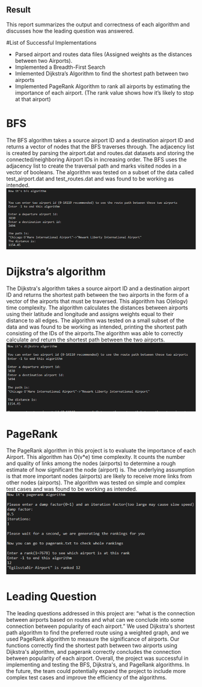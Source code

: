 
## Result
This report summarizes the output and correctness of each algorithm and discusses how the leading question was answered.

#List of Successful Implementations
- Parsed airport and routes data files (Assigned weights as the distances between two Airports).
- Implemented a Breadth-First Search
- Imlemented Dijkstra’s Algorithm to find the shortest path between two airports
- Implemented PageRank Algorithm to rank all airports by estimating the importance of each airport. (The rank value shows how it’s likely to stop at that airport)

# BFS
The BFS algorithm takes a source airport ID and a destination airport ID and returns a vector of nodes that the BFS traverses through. The adjacency list is created by parsing the airport.dat and routes.dat datasets and storing the connected/neighboring Airport IDs in increasing order. The BFS uses the adjacency list to create the traversal path and marks visited nodes in a vector of booleans. The algorithm was tested on a subset of the data called test_airport.dat and test_routes.dat and was found to be working as intended.
![img](img/bfs.png)
# Dijkstra’s algorithm
The Dijkstra's algorithm takes a source airport ID and a destination airport ID and returns the shortest path between the two airports in the form of a vector of the airports that must be traversed. This algorithm has O(elogv) time complexity. The algorithm calculates the distances between airports using their latitude and longitude and assigns weights equal to their distance to all edges. The algorithm was tested on a small subset of the data and was found to be working as intended, printing the shortest path consisting of the IDs of the airports.The algorithm was able to correctly calculate and return the shortest path between the two airports. 
![img](img/dij.png)
# PageRank
The PageRank algorithm in this project is to evaluate the importance of each Airport. This algorithm has O(v*e) time complexity. It counts the number and quality of links among the nodes (airports) to determine a rough estimate of how significant the node (airport) is. The underlying assumption is that more important nodes (airports) are likely to receive more links from other nodes (airports). The algorithm was tested on simple and complex test cases and was found to be working as intended.
![img](img/pagerank.png)
# Leading Question
The leading questions addressed in this project are: “what is the connection between airports based on routes and what can we conclude into some connection between popularity of each airport.” We used Dijkstra's shortest path algorithm to find the preferred route using a weighted graph, and we used PageRank algorithm to measure the significance of airports. Our functions correctly find the shortest path between two airports using Dijkstra's algorithm, and pagerank correctly concludes the connection between popularity of each airport. Overall, the project was successful in implementing and testing the BFS, Dijkstra's, and PageRank algorithms. In the future, the team could potentially expand the project to include more complex test cases and improve the efficiency of the algorithms.

